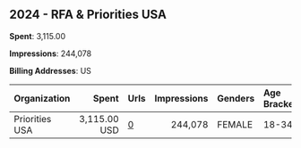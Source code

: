 ## 2024 - RFA & Priorities USA 
**Spent**: 3,115.00

**Impressions**: 244,078

**Billing Addresses**: US

|Organization|Spent|Urls|Impressions|Genders|Age Brackets|Country Codes|
|:---|---:|:---|---:|:---|:---|:---|
|Priorities USA|3,115.00 USD|[0](https://www.snap.com/political-ads/asset/087b89282b75e2176f40195cb597ee0d35dc72114fe7ba5a0275fe57a6f4a062?mediaType=mp4)|244,078|FEMALE|18-34|united states|
